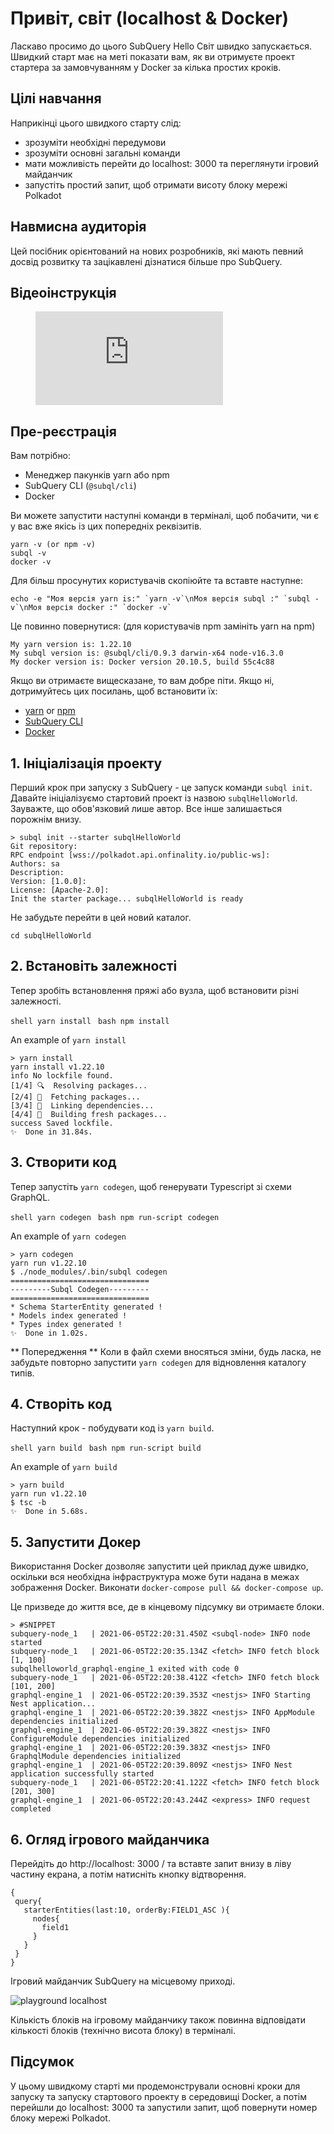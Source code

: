 # Привіт, світ (localhost & Docker)

Ласкаво просимо до цього SubQuery Hello Світ швидко запускається. Швидкий старт має на меті показати вам, як ви отримуєте проект стартера за замовчуванням у Docker за кілька простих кроків.

## Цілі навчання

Наприкінці цього швидкого старту слід:

- зрозуміти необхідні передумови
- зрозуміти основні загальні команди
- мати можливість перейти до localhost: 3000 та переглянути ігровий майданчик
- запустіть простий запит, щоб отримати висоту блоку мережі Polkadot

## Навмисна аудиторія

Цей посібник орієнтований на нових розробників, які мають певний досвід розвитку та зацікавлені дізнатися більше про SubQuery.

## Відеоінструкція

<figure class="video_container">
  <iframe src="https://www.youtube.com/embed/j034cyUYb7k" frameborder="0" allowfullscreen="true"></iframe>
</figure>

## Пре-реєстрація

Вам потрібно:

- Менеджер пакунків yarn або npm
- SubQuery CLI (`@subql/cli`)
- Docker

Ви можете запустити наступні команди в терміналі, щоб побачити, чи є у вас вже якісь із цих попередніх реквізитів.

```shell
yarn -v (or npm -v)
subql -v
docker -v
```

Для більш просунутих користувачів скопіюйте та вставте наступне:

```shell
echo -e "Моя версія yarn is:" `yarn -v`\nМоя версія subql :" `subql -v`\nМоя версія docker :" `docker -v`
```

Це повинно повернутися: (для користувачів npm замініть yarn на npm)

```shell
My yarn version is: 1.22.10
My subql version is: @subql/cli/0.9.3 darwin-x64 node-v16.3.0
My docker version is: Docker version 20.10.5, build 55c4c88
```

Якщо ви отримаєте вищесказане, то вам добре піти. Якщо ні, дотримуйтесь цих посилань, щоб встановити їх:

- [yarn](https://classic.yarnpkg.com/en/docs/install/) or [npm](https://www.npmjs.com/get-npm)
- [SubQuery CLI](quickstart.md#install-the-subquery-cli)
- [Docker](https://docs.docker.com/get-docker/)

## 1. Ініціалізація проекту

Перший крок при запуску з SubQuery - це запуск команди ` subql init `. Давайте ініціалізуємо стартовий проект із назвою ` subqlHelloWorld `. Зауважте, що обов'язковий лише автор. Все інше залишається порожнім внизу.

```shell
> subql init --starter subqlHelloWorld
Git repository:
RPC endpoint [wss://polkadot.api.onfinality.io/public-ws]:
Authors: sa
Description:
Version: [1.0.0]:
License: [Apache-2.0]:
Init the starter package... subqlHelloWorld is ready

```

Не забудьте перейти в цей новий каталог.

```shell
cd subqlHelloWorld
```

## 2. Встановіть залежності

Тепер зробіть встановлення пряжі або вузла, щоб встановити різні залежності.

<CodeGroup> <CodeGroupItem title="YARN" active> ```shell yarn install ``` </CodeGroupItem>
<CodeGroupItem title="NPM"> ```bash npm install ``` </CodeGroupItem> </CodeGroup>

An example of `yarn install`

```shell
> yarn install
yarn install v1.22.10
info No lockfile found.
[1/4] 🔍  Resolving packages...
[2/4] 🚚  Fetching packages...
[3/4] 🔗  Linking dependencies...
[4/4] 🔨  Building fresh packages...
success Saved lockfile.
✨  Done in 31.84s.
```

## 3. Створити код

Тепер запустіть ` yarn codegen `, щоб генерувати Typescript зі схеми GraphQL.

<CodeGroup> <CodeGroupItem title="YARN" active> ```shell yarn codegen ``` </CodeGroupItem>
<CodeGroupItem title="NPM"> ```bash npm run-script codegen ``` </CodeGroupItem> </CodeGroup>

An example of `yarn codegen`

```shell
> yarn codegen
yarn run v1.22.10
$ ./node_modules/.bin/subql codegen
===============================
---------Subql Codegen---------
===============================
* Schema StarterEntity generated !
* Models index generated !
* Types index generated !
✨  Done in 1.02s.
```

** Попередження ** Коли в файл схеми вносяться зміни, будь ласка, не забудьте повторно запустити ` yarn codegen ` для відновлення каталогу типів.

## 4. Створіть код

Наступний крок - побудувати код із ` yarn build `.

<CodeGroup> <CodeGroupItem title="YARN" active> ```shell yarn build ``` </CodeGroupItem>
<CodeGroupItem title="NPM"> ```bash npm run-script build ``` </CodeGroupItem> </CodeGroup>

An example of `yarn build`

```shell
> yarn build
yarn run v1.22.10
$ tsc -b
✨  Done in 5.68s.
```

## 5. Запустити Докер

Використання Docker дозволяє запустити цей приклад дуже швидко, оскільки вся необхідна інфраструктура може бути надана в межах зображення Docker. Виконати `docker-compose pull && docker-compose up`.

Це призведе до життя все, де в кінцевому підсумку ви отримаєте блоки.

```shell
> #SNIPPET
subquery-node_1   | 2021-06-05T22:20:31.450Z <subql-node> INFO node started
subquery-node_1   | 2021-06-05T22:20:35.134Z <fetch> INFO fetch block [1, 100]
subqlhelloworld_graphql-engine_1 exited with code 0
subquery-node_1   | 2021-06-05T22:20:38.412Z <fetch> INFO fetch block [101, 200]
graphql-engine_1  | 2021-06-05T22:20:39.353Z <nestjs> INFO Starting Nest application...
graphql-engine_1  | 2021-06-05T22:20:39.382Z <nestjs> INFO AppModule dependencies initialized
graphql-engine_1  | 2021-06-05T22:20:39.382Z <nestjs> INFO ConfigureModule dependencies initialized
graphql-engine_1  | 2021-06-05T22:20:39.383Z <nestjs> INFO GraphqlModule dependencies initialized
graphql-engine_1  | 2021-06-05T22:20:39.809Z <nestjs> INFO Nest application successfully started
subquery-node_1   | 2021-06-05T22:20:41.122Z <fetch> INFO fetch block [201, 300]
graphql-engine_1  | 2021-06-05T22:20:43.244Z <express> INFO request completed

```

## 6. Огляд ігрового майданчика

Перейдіть до http://localhost: 3000 / та вставте запит внизу в ліву частину екрана, а потім натисніть кнопку відтворення.

```
{
 query{
   starterEntities(last:10, orderBy:FIELD1_ASC ){
     nodes{
       field1
     }
   }
 }
}

```

Ігровий майданчик SubQuery на місцевому приході.

![playground localhost](/assets/img/subql_playground.png)

Кількість блоків на ігровому майданчику також повинна відповідати кількості блоків (технічно висота блоку) в терміналі.

## Підсумок

У цьому швидкому старті ми продемонстрували основні кроки для запуску та запуску стартового проекту в середовищі Docker, а потім перейшли до localhost: 3000 та запустили запит, щоб повернути номер блоку мережі Polkadot.
